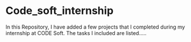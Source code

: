 # Code_soft_internship
In this Repository, I have added a few projects that I completed during my internship at CODE Soft. The tasks I included are listed.....
